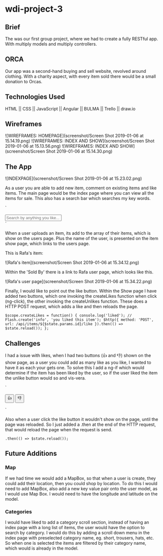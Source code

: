 # wdi-project-3

## Brief

The was our first group project, where we had to create a fully RESTful app. With multiply
models and multiply controllers.

## ORCA

Our app was a second-hand buying and sell website, revolved around clothing. With a charity aspect, with every item sold there would be a small donation to Orcas.

## Technologies Used

 HTML || CSS || JavaScript || Angular || BULMA || Trello || draw.io

## Wireframes

![WIREFRAMES: HOMEPAGE](screenshot/Screen Shot 2019-01-06 at 15.14.19.png)
![WIREFRAMES: INDEX AND SHOW](screenshot/Screen Shot 2019-01-06 at 15.13.56.png)
![WIREFRAMES: INDEX AND SHOW](screenshot/Screen Shot 2019-01-06 at 15.14.30.png)

## The App

![INDEXPAGE](screenshot/Screen Shot 2019-01-06 at 15.23.02.png)

As a user you are able to add new item, comment on existing items and like items. The main page would be the index page where you can view all the items for sale. This also has a search bar which searches my key words.

`<div class="field has-addons is-grouped">
  <div class="control is-expanded">
    <input id="input" placeholder="Search by anything you like..." type="text" class="input is-rounded" ng-model="$parent.searchBar">
  </div>
</div>`

When a user uploads an item, its add to the array of their items, which is show on the users page. Plus the name of the user, is presented on the item show page, which links to the users page.

This is Rafa's item:

![Rafa's item](screenshot/Screen Shot 2019-01-06 at 15.34.12.png)

Within the 'Sold By' there is a link to Rafa user page, which looks like this.

![Rafa's user page](screenshot/Screen Shot 2019-01-06 at 15.34.22.png)

Finally, I would like to point out the like button. Within the Show page I have added two buttons, which one invoking the createLikes function when click (ng-click), the other invoking the createUnlikes function. These does a HTTP POST request, which adds a like and then reloads the page.

`$scope.createLikes = function() {
  console.log('liked');
  // Flash.create('info', 'you liked this item');
  $http({
    method: 'POST',
    url: /api/items/${$state.params.id}/like
  }).then(() => $state.reload());
};`

## Challenges

I had a issue with likes, when I had two buttons (👍 and 👎) shown on the show page, as a user you could add as many like as you like, I wanted to have it as each your gets one. To solve this I add a ng-if which would determine if the item has been liked by the user, so if the user liked the item the unlike button would so and vis-vera.

`<div ng-if="isAuthenticated()">
  <button ng-if="!liked()" ng-click="createLikes()">👍</button>
  <button ng-if="liked()" ng-click="createUnlikes()">👎</button>
</div>`

 Also when a user click the like button it wouldn't show on the page, until the page was reloaded. So I just added a .then at the end of the HTTP request, that would reload the page when the request is send.

 `.then(() => $state.reload());`

## Future Additions

### Map
If we had time we would add a MapBox, so that when a user is create, they could add their location, then you could shop by location. To do this I would need to add MapBox, also add a new key value pair onto the user model, as I would use Map Box. I would need to have the longitude and latitude on the model.


### Categories
I would have liked to add a category scroll section, instead of having an index page with a long list of items, the user would have the option to search by category. I would do this by adding a scroll down menu in the index page with preselected category name, eg. short, trousers, hats, etc. So when one is selected the items are filtered by their category name, which would is already in the model.
